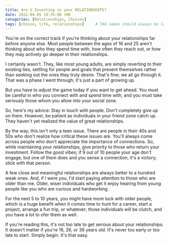 ```yaml
---
title: Are U Investing in your RELATIONSHIPS?
date: 2022-04-05 19:35:00 +00
categories: [Relationships, Choices]
tags: [choice, life, relationships]     # TAG names should always be lowercase
---
```


You're on the correct track if you're thinking about your relationships far before anyone else. Most people between the ages of 16 and 25 aren't thinking about who they spend time with, how often they reach out, or how they may actively go deeper in their relationships.

I certainly wasn't. They, like most young adults, are simply reverting to their existing ties, settling for people and goals that present themselves rather than seeking out the ones they truly desire. That's fine; we all go through it. That was a phase I went through; it's just a part of growing up.

But you have to adjust the game today if you want to get ahead. You must be careful in who you connect with and spend time with, and you must take seriously those whom you allow into your social zone.

So, here's my advice: Stay in touch with people. Don't completely give up on them. However, be patient as individuals in your friend zone catch up. They haven't yet realized the value of great relationships.

By the way, this isn't only a teen issue. There are people in their 40s and 50s who don't realize how critical these issues are. You'll always come across people who don't appreciate the importance of connections. So, while maintaining your relationships, give priority to those who return your investment. Follow the good vibes; if 9 out of 10 people your age don't engage, but one of them does and you sense a connection, it's a victory; stick with that person.

A few close and meaningful relationships are always better to a hundred weak ones. And, if I were you, I'd start paying attention to those who are older than me. Older, wiser individuals who get it enjoy hearing from young people like you who are curious and hardworking.

For the next 5 to 10 years, you might have more luck with older people, which is a huge benefit when it comes time to hunt for a career, start a project, arrange a fun trip, or whatever; those individuals will be clutch, and you have a lot to ofer them as well.

If you're reading this, it's not too late to get serious about your relationships. It doesn't matter if you're 16, 26, or 36 years old. It's never too early or too late to start. Simply begin. It's that easy.
